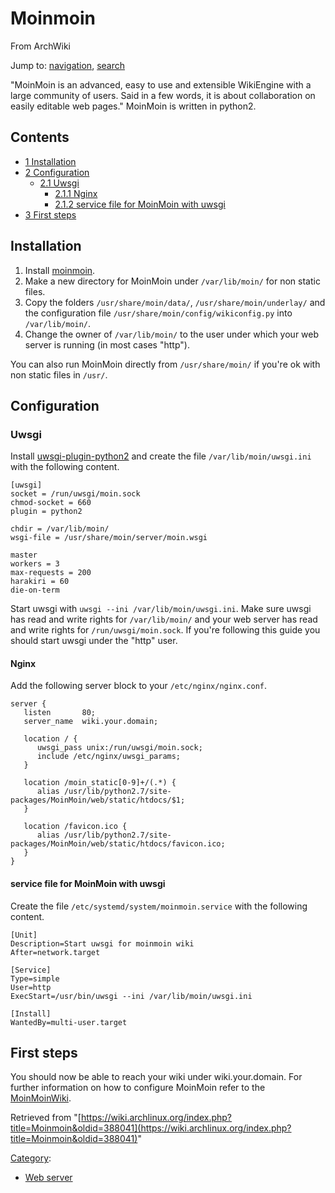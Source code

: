 # Moinmoin

From ArchWiki

Jump to: [navigation](#column-one), [search](#searchInput)

"MoinMoin is an advanced, easy to use and extensible WikiEngine with a large community of users. Said in a few words, it is about collaboration on easily editable web pages." MoinMoin is written in python2.

## Contents

*   [1 Installation](#Installation)
*   [2 Configuration](#Configuration)
    *   [2.1 Uwsgi](#Uwsgi)
        *   [2.1.1 Nginx](#Nginx)
        *   [2.1.2 service file for MoinMoin with uwsgi](#service_file_for_MoinMoin_with_uwsgi)
*   [3 First steps](#First_steps)

## Installation

1.  Install [moinmoin](https://www.archlinux.org/packages/?name=moinmoin).
2.  Make a new directory for MoinMoin under `/var/lib/moin/` for non static files.
3.  Copy the folders `/usr/share/moin/data/`, `/usr/share/moin/underlay/` and the configuration file `/usr/share/moin/config/wikiconfig.py` into `/var/lib/moin/`.
4.  Change the owner of `/var/lib/moin/` to the user under which your web server is running (in most cases "http").

You can also run MoinMoin directly from `/usr/share/moin/` if you're ok with non static files in `/usr/`.

## Configuration

### Uwsgi

Install [uwsgi-plugin-python2](https://www.archlinux.org/packages/?name=uwsgi-plugin-python2) and create the file `/var/lib/moin/uwsgi.ini` with the following content.

```
[uwsgi]
socket = /run/uwsgi/moin.sock
chmod-socket = 660
plugin = python2

chdir = /var/lib/moin/
wsgi-file = /usr/share/moin/server/moin.wsgi

master
workers = 3
max-requests = 200
harakiri = 60
die-on-term

```

Start uwsgi with `uwsgi --ini /var/lib/moin/uwsgi.ini`. Make sure uwsgi has read and write rights for `/var/lib/moin/` and your web server has read and write rights for `/run/uwsgi/moin.sock`. If you're following this guide you should start uwsgi under the "http" user.

#### Nginx

Add the following server block to your `/etc/nginx/nginx.conf`.

```
server {
   listen       80;
   server_name  wiki.your.domain;

   location / {
      uwsgi_pass unix:/run/uwsgi/moin.sock;
      include /etc/nginx/uwsgi_params;
   }

   location /moin_static[0-9]+/(.*) {
      alias /usr/lib/python2.7/site-packages/MoinMoin/web/static/htdocs/$1;
   }

   location /favicon.ico {
      alias /usr/lib/python2.7/site-packages/MoinMoin/web/static/htdocs/favicon.ico;
   }
}

```

#### service file for MoinMoin with uwsgi

Create the file `/etc/systemd/system/moinmoin.service` with the following content.

```
[Unit]
Description=Start uwsgi for moinmoin wiki
After=network.target

[Service]
Type=simple
User=http
ExecStart=/usr/bin/uwsgi --ini /var/lib/moin/uwsgi.ini

[Install]
WantedBy=multi-user.target

```

## First steps

You should now be able to reach your wiki under wiki.your.domain. For further information on how to configure MoinMoin refer to the [MoinMoinWiki](http://moinmo.in/).

Retrieved from "[https://wiki.archlinux.org/index.php?title=Moinmoin&oldid=388041](https://wiki.archlinux.org/index.php?title=Moinmoin&oldid=388041)"

[Category](/index.php/Special:Categories "Special:Categories"):

*   [Web server](/index.php/Category:Web_server "Category:Web server")